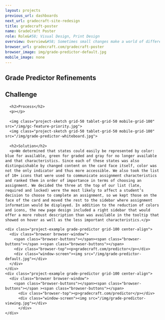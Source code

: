 ```yaml
---
layout: projects
previous_url: dashboards
next_url: gradecraft-site-redesign
title: gradecraft-poster
name: GradeCraft Poster
role: Role&#58; Visual Design, Print Design
overview: Overview&#58; Sometimes small changes make a world of difference for the users of your application. These changes to the grade predictor were exactly that.
browser_url: gradecraft.com/gradecraft-poster
browser_image: img/grade-predictor-default.jpg
mobile_image: none
---
```


<section class="project-page section grid-container">
 <div class="section-header grid-100"><h1>Grade Predictor Refinements</h1></div>

 <div class="project-data">
   <div class="case-study challenge grid-100 tablet-grid-100">
      <h2>Challenge</h2>
      <p></p>


      <h2>Process</h2>
      <p></p>

      <img class="project-sketch grid-50 tablet-grid-50 mobile-grid-100" src="/img/gc-feature-priority.jpg">
      <img class="project-sketch grid-50 tablet-grid-50 mobile-grid-100" src="/img/grade-predictor-whiteboard.jpg">

      <h2>Solution</h2>
      <p>We determined that states could easily be represented by color: blue for available, green for graded and gray for no longer available and that characteristics. Since each of these states was also distinguishable by changed content on the card face itself, color was not the only indicator and thus more accessible. We also took the list of 10+ icons that were used to communicate assignment characteristics and ranked them in order of importance in terms of choosing an assignment. We decided the three at the top of our list (late, required and locked) were the most likely to affect a student’s decision to choose to complete an assignment, so we kept those on the face of the card and moved the rest to the sidebar where assignment information would be displayed. In addition to the reduction of colors and icons, the new page design included a right sidebar that would offer a more robust description than was available in the tooltip that showed on hover as well as the less important characteristics.</p>
  </div>

    <div class="project-example grade-predictor grid-100 center-align">
      <div class="browser browser-window">
        <span class="browser-buttons"></span><span class="browser-buttons"></span ><span class="browser-buttons"></span>
        <div class="browser-top"><p>gradecraft.com/predictor</p></div>
        <div class="window-screen"><img src="/img/grade-predictor-default.jpg"></div>
      </div>
    </div>
    <div class="project-example grade-predictor grid-100 center-align">
      <div class="browser browser-window">
        <span class="browser-buttons"></span><span class="browser-buttons"></span ><span class="browser-buttons"></span>
          <div class="browser-top"><p>gradecraft.com/predictor</p></div>
          <div class="window-screen"><img src="/img/grade-predictor-viewing.jpg"></div>
          </div>
    </div>
  </div>
</section>
